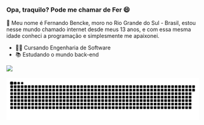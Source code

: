 ### Opa, traquilo? Pode me chamar de Fer 😄

<p>👤 Meu nome é Fernando Bencke, moro no Rio Grande do Sul - Brasil, estou nesse mundo chamado internet desde meus 13 anos, e com essa mesma idade conheci a programação e simplesmente me apaixonei.</p>

<ul>
    <li>👩‍💻 Cursando Engenharia de Software</li>
    <li>📚 Estudando o mundo back-end</li>
</ul>

<image src="https://media.discordapp.net/attachments/947502692983509033/1095057216391872552/enomenda_fer.png">

![Snake animation](https://github.com/yooout/yooout/blob/output/github-contribution-grid-snake.svg)
